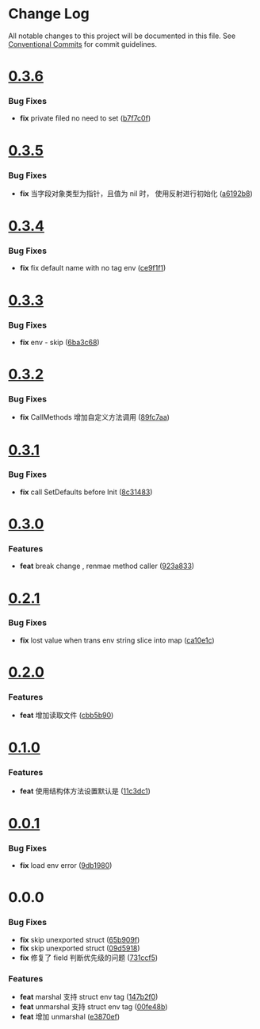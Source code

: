 # Change Log

All notable changes to this project will be documented in this file.
See [Conventional Commits](https://conventionalcommits.org) for commit guidelines.



# [0.3.6](https://github.com/tangx/envutils/compare/v0.3.5...v0.3.6)

### Bug Fixes

* **fix** private filed no need to set ([b7f7c0f](https://github.com/tangx/envutils/commit/b7f7c0f8543d2e3838fc5ad73c3112bb6263d0b5))



# [0.3.5](https://github.com/tangx/envutils/compare/v0.3.4...v0.3.5)

### Bug Fixes

* **fix** 当字段对象类型为指针，且值为 nil 时， 使用反射进行初始化 ([a6192b8](https://github.com/tangx/envutils/commit/a6192b8b5ffaf4ffa9d0081b6dff4c8913649133))



# [0.3.4](https://github.com/tangx/envutils/compare/v0.3.3...v0.3.4)

### Bug Fixes

* **fix** fix default name with no tag env ([ce9f1f1](https://github.com/tangx/envutils/commit/ce9f1f1feb4c1a2790978cc2ad0bf11186dfcad5))



# [0.3.3](https://github.com/tangx/envutils/compare/v0.3.2...v0.3.3)

### Bug Fixes

* **fix** env - skip ([6ba3c68](https://github.com/tangx/envutils/commit/6ba3c6894d0279f57d3d88fa72d68be996af7cf7))



# [0.3.2](https://github.com/tangx/envutils/compare/v0.3.1...v0.3.2)

### Bug Fixes

* **fix** CallMethods 增加自定义方法调用 ([89fc7aa](https://github.com/tangx/envutils/commit/89fc7aadf53021de19288c59e900d6908544b773))



# [0.3.1](https://github.com/tangx/envutils/compare/v0.3.0...v0.3.1)

### Bug Fixes

* **fix** call SetDefaults before Init ([8c31483](https://github.com/tangx/envutils/commit/8c314832988f4ed228bc9a8482f1460404df3b1b))



# [0.3.0](https://github.com/tangx/envutils/compare/v0.2.1...v0.3.0)

### Features

* **feat** break change , renmae method caller ([923a833](https://github.com/tangx/envutils/commit/923a83399419a1229eea30581ccd521db42e5fbc))



# [0.2.1](https://github.com/tangx/envutils/compare/v0.2.0...v0.2.1)

### Bug Fixes

* **fix** lost value when trans env string slice into map ([ca10e1c](https://github.com/tangx/envutils/commit/ca10e1c057193283ef308ae708ef421de3d1ec1b))



# [0.2.0](https://github.com/tangx/envutils/compare/v0.1.0...v0.2.0)

### Features

* **feat** 增加读取文件 ([cbb5b90](https://github.com/tangx/envutils/commit/cbb5b901670a2ad9a0f36fea2af1b40884bea183))



# [0.1.0](https://github.com/tangx/envutils/compare/v0.0.1...v0.1.0)

### Features

* **feat** 使用结构体方法设置默认是 ([11c3dc1](https://github.com/tangx/envutils/commit/11c3dc16f8adaf57897d05d09754e3700ed01d5d))



# [0.0.1](https://github.com/tangx/envutils/compare/v0.0.0...v0.0.1)

### Bug Fixes

* **fix** load env error ([9db1980](https://github.com/tangx/envutils/commit/9db198087aa0a263f6140aa1891254f375f357d9))



# 0.0.0

### Bug Fixes

* **fix** skip unexported struct ([65b909f](https://github.com/tangx/envutils/commit/65b909f3890891b61441d497b673264a40570fe8))
* **fix** skip unexported struct ([09d5918](https://github.com/tangx/envutils/commit/09d59181b0575bb357d337d5a843ff094d391cd7))
* **fix** 修复了 field 判断优先级的问题 ([731ccf5](https://github.com/tangx/envutils/commit/731ccf5efb78e1f0e3e16331ce550a341ed647ce))


### Features

* **feat** marshal 支持 struct env tag ([147b2f0](https://github.com/tangx/envutils/commit/147b2f0fe73e3ecae95daa76e736495680585b80))
* **feat** unmarshal 支持 struct env tag ([00fe48b](https://github.com/tangx/envutils/commit/00fe48b718652894397e38747951f50edb0a75fd))
* **feat** 增加 unmarshal ([e3870ef](https://github.com/tangx/envutils/commit/e3870ef5013e25dea5c596702f535247e0b5b085))
